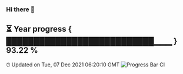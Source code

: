 ### Hi there 👋
⏳ Year progress { ███████████████████████████▁▁▁ } 93.22 %
---
⏰ Updated on Tue, 07 Dec 2021 06:20:10 GMT
![Progress Bar CI](https://github.com/liununu/liununu/workflows/Progress%20Bar%20CI/badge.svg)
